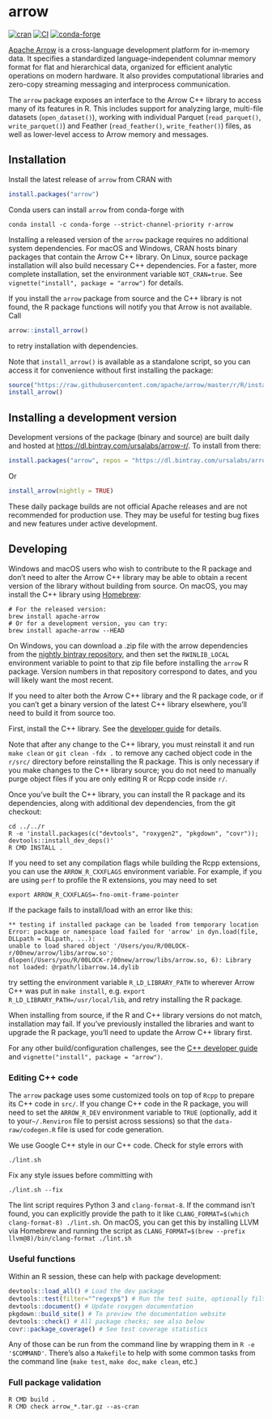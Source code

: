 # arrow

[![cran](https://www.r-pkg.org/badges/version-last-release/arrow)](https://cran.r-project.org/package=arrow)
[![CI](https://github.com/apache/arrow/workflows/R/badge.svg?event=push)](https://github.com/apache/arrow/actions?query=workflow%3AR+branch%3Amaster+event%3Apush)
[![conda-forge](https://img.shields.io/conda/vn/conda-forge/r-arrow.svg)](https://anaconda.org/conda-forge/r-arrow)

[Apache Arrow](https://arrow.apache.org/) is a cross-language
development platform for in-memory data. It specifies a standardized
language-independent columnar memory format for flat and hierarchical
data, organized for efficient analytic operations on modern hardware. It
also provides computational libraries and zero-copy streaming messaging
and interprocess communication.

The `arrow` package exposes an interface to the Arrow C++ library to
access many of its features in R. This includes support for analyzing
large, multi-file datasets (`open_dataset()`), working with individual
Parquet (`read_parquet()`, `write_parquet()`) and Feather
(`read_feather()`, `write_feather()`) files, as well as lower-level
access to Arrow memory and messages.

## Installation

Install the latest release of `arrow` from CRAN with

```r
install.packages("arrow")
```

Conda users can install `arrow` from conda-forge with

```
conda install -c conda-forge --strict-channel-priority r-arrow
```

Installing a released version of the `arrow` package requires no
additional system dependencies. For macOS and Windows, CRAN hosts binary
packages that contain the Arrow C++ library. On Linux, source package
installation will also build necessary C++ dependencies. For a faster,
more complete installation, set the environment variable `NOT_CRAN=true`.
See `vignette("install", package = "arrow")` for details.

If you install the `arrow` package from source and the C++ library is
not found, the R package functions will notify you that Arrow is not
available. Call

```r
arrow::install_arrow()
```

to retry installation with dependencies.

Note that `install_arrow()` is available as a standalone script, so you can
access it for convenience without first installing the package:

```r
source("https://raw.githubusercontent.com/apache/arrow/master/r/R/install-arrow.R")
install_arrow()
```

## Installing a development version

Development versions of the package (binary and source) are built daily and hosted at
<https://dl.bintray.com/ursalabs/arrow-r/>. To install from there:

``` r
install.packages("arrow", repos = "https://dl.bintray.com/ursalabs/arrow-r")
```

Or

```r
install_arrow(nightly = TRUE)
```

These daily package builds are not official Apache releases and are not
recommended for production use. They may be useful for testing bug fixes
and new features under active development.

## Developing

Windows and macOS users who wish to contribute to the R package and
don’t need to alter the Arrow C++ library may be able to obtain a
recent version of the library without building from source. On macOS,
you may install the C++ library using [Homebrew](https://brew.sh/):

``` shell
# For the released version:
brew install apache-arrow
# Or for a development version, you can try:
brew install apache-arrow --HEAD
```

On Windows, you can download a .zip file with the arrow dependencies from the
[nightly bintray repository](https://dl.bintray.com/ursalabs/arrow-r/libarrow/bin/windows/),
and then set the `RWINLIB_LOCAL` environment variable to point to that
zip file before installing the `arrow` R package. Version numbers in that
repository correspond to dates, and you will likely want the most recent.

If you need to alter both the Arrow C++ library and the R package code,
or if you can’t get a binary version of the latest C++ library
elsewhere, you’ll need to build it from source too.

First, install the C++ library. See the [developer
guide](https://arrow.apache.org/docs/developers/cpp/building.html) for details.

Note that after any change to the C++ library, you must reinstall it and
run `make clean` or `git clean -fdx .` to remove any cached object code
in the `r/src/` directory before reinstalling the R package. This is
only necessary if you make changes to the C++ library source; you do not
need to manually purge object files if you are only editing R or Rcpp
code inside `r/`.

Once you’ve built the C++ library, you can install the R package and its
dependencies, along with additional dev dependencies, from the git
checkout:

``` shell
cd ../../r
R -e 'install.packages(c("devtools", "roxygen2", "pkgdown", "covr")); devtools::install_dev_deps()'
R CMD INSTALL .
```

If you need to set any compilation flags while building the Rcpp
extensions, you can use the `ARROW_R_CXXFLAGS` environment variable. For
example, if you are using `perf` to profile the R extensions, you may
need to set

``` shell
export ARROW_R_CXXFLAGS=-fno-omit-frame-pointer
```

If the package fails to install/load with an error like this:

    ** testing if installed package can be loaded from temporary location
    Error: package or namespace load failed for 'arrow' in dyn.load(file, DLLpath = DLLpath, ...):
    unable to load shared object '/Users/you/R/00LOCK-r/00new/arrow/libs/arrow.so':
    dlopen(/Users/you/R/00LOCK-r/00new/arrow/libs/arrow.so, 6): Library not loaded: @rpath/libarrow.14.dylib

try setting the environment variable `R_LD_LIBRARY_PATH` to wherever
Arrow C++ was put in `make install`, e.g. `export
R_LD_LIBRARY_PATH=/usr/local/lib`, and retry installing the R package.

When installing from source, if the R and C++ library versions do not
match, installation may fail. If you’ve previously installed the
libraries and want to upgrade the R package, you’ll need to update the
Arrow C++ library first.

For any other build/configuration challenges, see the [C++ developer
guide](https://arrow.apache.org/docs/developers/cpp/building.html) and
`vignette("install", package = "arrow")`.

### Editing C++ code

The `arrow` package uses some customized tools on top of `Rcpp` to
prepare its C++ code in `src/`. If you change C++ code in the R package,
you will need to set the `ARROW_R_DEV` environment variable to `TRUE`
(optionally, add it to your`~/.Renviron` file to persist across
sessions) so that the `data-raw/codegen.R` file is used for code
generation.

We use Google C++ style in our C++ code. Check for style errors with

    ./lint.sh

Fix any style issues before committing with

    ./lint.sh --fix

The lint script requires Python 3 and `clang-format-8`. If the command
isn’t found, you can explicitly provide the path to it like
`CLANG_FORMAT=$(which clang-format-8) ./lint.sh`. On macOS, you can get
this by installing LLVM via Homebrew and running the script as
`CLANG_FORMAT=$(brew --prefix llvm@8)/bin/clang-format ./lint.sh`

### Useful functions

Within an R session, these can help with package development:

``` r
devtools::load_all() # Load the dev package
devtools::test(filter="^regexp$") # Run the test suite, optionally filtering file names
devtools::document() # Update roxygen documentation
pkgdown::build_site() # To preview the documentation website
devtools::check() # All package checks; see also below
covr::package_coverage() # See test coverage statistics
```

Any of those can be run from the command line by wrapping them in `R -e
'$COMMAND'`. There’s also a `Makefile` to help with some common tasks
from the command line (`make test`, `make doc`, `make clean`, etc.)

### Full package validation

``` shell
R CMD build .
R CMD check arrow_*.tar.gz --as-cran
```
